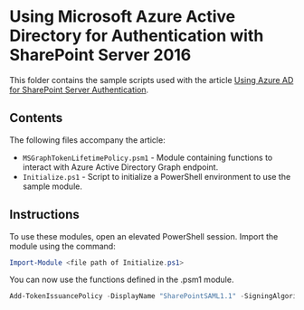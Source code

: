 # Using Microsoft Azure Active Directory for Authentication with SharePoint Server 2016
This folder contains the sample scripts used with the article [Using Azure AD for SharePoint Server Authentication](https://docs.microsoft.com/en-us/office365/enterprise/using-azure-ad-for-sharepoint-server-authentication).

## Contents
The following files accompany the article:
- `MSGraphTokenLifetimePolicy.psm1` - Module containing functions to interact with Azure Active Directory Graph endpoint.
- `Initialize.ps1` - Script to initialize a PowerShell environment to use the sample module.

## Instructions
To use these modules, open an elevated PowerShell session. Import the module using the command:

````powershell
Import-Module <file path of Initialize.ps1>
````
You can now use the functions defined in the .psm1 module.

````powershell
Add-TokenIssuancePolicy -DisplayName "SharePointSAML1.1" -SigningAlgorithm "http://www.w3.org/2001/04/xmldsig-more#rsa-sha256" -TokenResponseSigningPolicy TokenOnly -SamlTokenVersion "1.1"
````